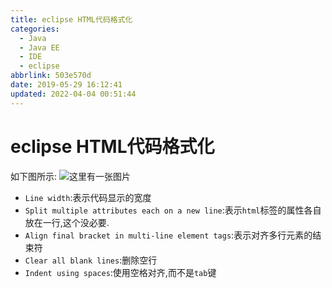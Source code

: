 ```yaml
---
title: eclipse HTML代码格式化
categories: 
  - Java
  - Java EE
  - IDE
  - eclipse
abbrlink: 503e570d
date: 2019-05-29 16:12:41
updated: 2022-04-04 00:51:44
---
```

# eclipse HTML代码格式化 #
如下图所示:
![这里有一张图片](https://image-1257720033.cos.ap-shanghai.myqcloud.com/blog/JavaEE/IDE/Eclipse/Format/HTML/1.png)
- `Line width`:表示代码显示的宽度
- `Split multiple attributes each on a new line`:表示`html`标签的属性各自放在一行,这个没必要.
- `Align final bracket in multi-line element tags`:表示对齐多行元素的结束符
- `Clear all blank lines`:删除空行
- `Indent using spaces`:使用空格对齐,而不是`tab`键
